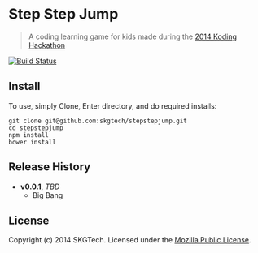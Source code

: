 # Step Step Jump

> A coding learning game for kids made during the [2014 Koding Hackathon](https://koding.com/Hackathon)

[![Build Status](https://secure.travis-ci.org/skgtech/stepstepjump.png?branch=master)](http://travis-ci.org/skgtech/stepstepjump)

## Install

To use, simply Clone, Enter directory, and do required installs:

```shell
git clone git@github.com:skgtech/stepstepjump.git
cd stepstepjump
npm install
bower install
```

## Release History

- **v0.0.1**, *TBD*
    - Big Bang

## License

Copyright (c) 2014 SKGTech. Licensed under the [Mozilla Public License](LICENSE).
